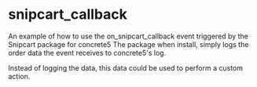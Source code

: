 # snipcart_callback
An example of how to use the on_snipcart_callback event triggered by the Snipcart package for concrete5
The package when install, simply logs the order data the event receives to concrete5's log.

Instead of logging the data, this data could be used to perform a custom action.
